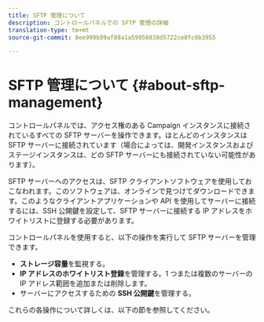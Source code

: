 ```yaml
---
title: SFTP 管理について
description: コントロールパネルでの SFTP 管理の詳細
translation-type: tm+mt
source-git-commit: 8ee999b89af88a1a59956838d5722ce8fc6b3955

---
```



# SFTP 管理について {#about-sftp-management}

コントロールパネルでは、アクセス権のある Campaign インスタンスに接続されているすべての SFTP サーバーを操作できます。ほとんどのインスタンスは SFTP サーバーに接続されています（場合によっては、開発インスタンスおよびステージインスタンスは、どの SFTP サーバーにも接続されていない可能性があります）。

SFTP サーバーへのアクセスは、SFTP クライアントソフトウェアを使用しておこなわれます。このソフトウェアは、オンラインで見つけてダウンロードできます。このようなクライアントアプリケーションや API を使用してサーバーに接続するには、SSH 公開鍵を設定して、SFTP サーバーに接続する IP アドレスをホワイトリストに登録する必要があります。

コントロールパネルを使用すると、以下の操作を実行して SFTP サーバーを管理できます。

* **ストレージ容量**&#x200B;を監視する。
* **IP アドレスのホワイトリスト登録**&#x200B;を管理する。1 つまたは複数のサーバーの IP アドレス範囲を追加または削除します。
* サーバーにアクセスするための **SSH 公開鍵**&#x200B;を管理する。

これらの各操作について詳しくは、以下の節を参照してください。
